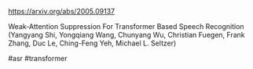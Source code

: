 https://arxiv.org/abs/2005.09137

Weak-Attention Suppression For Transformer Based Speech Recognition (Yangyang Shi, Yongqiang Wang, Chunyang Wu, Christian Fuegen, Frank Zhang, Duc Le, Ching-Feng Yeh, Michael L. Seltzer)

#asr #transformer 